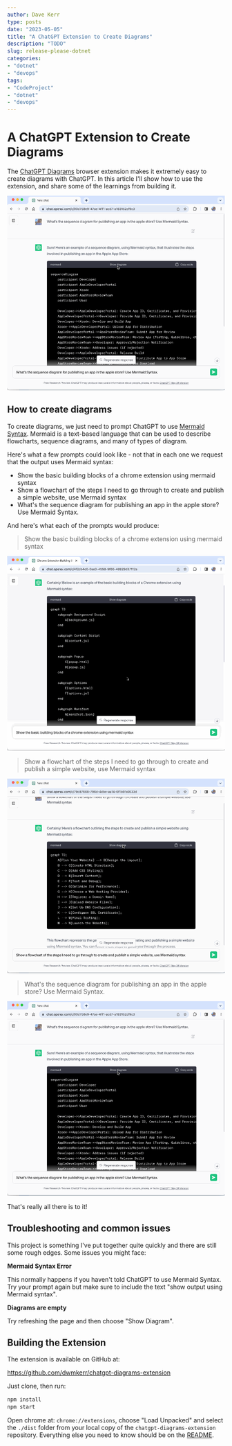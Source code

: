 ```yaml
---
author: Dave Kerr
type: posts
date: "2023-05-05"
title: "A ChatGPT Extension to Create Diagrams"
description: "TODO"
slug: release-please-dotnet
categories:
- "dotnet"
- "devops"
tags:
- "CodeProject"
- "dotnet"
- "devops"
---
```


# A ChatGPT Extension to Create Diagrams

The [ChatGPT Diagrams](https://chrome.google.com/webstore/detail/chatgpt-diagrams/gllophmfnbdpgfnbmbndlihdlcgohcpn) browser extension makes it extremely easy to create diagrams with ChatGPT. In this article I'll show how to use the extension, and share some of the learnings from building it.

![Video recording of the 'Apple Store' prompt for ChatGPT Diagrams](./images/apple-store.gif)

## How to create diagrams

To create diagrams, we just need to prompt ChatGPT to use [Mermaid Syntax](https://mermaid.js.org/). Mermaid is a text-based language that can be used to describe flowcharts, sequence diagrams, and many of types of diagram.

Here's what a few prompts could look like - not that in each one we request that the output uses Mermaid syntax:

- Show the basic building blocks of a chrome extension using mermaid syntax
- Show a flowchart of the steps I need to go through to create and publish a simple website, use Mermaid syntax
- What's the sequence diagram for publishing an app in the apple store? Use Mermaid Syntax.

And here's what each of the prompts would produce:

> Show the basic building blocks of a chrome extension using mermaid syntax

![Video recording of the 'Chrome Extension' prompt for ChatGPT Diagrams](./images/chrome-extension.gif)

> Show a flowchart of the steps I need to go through to create and publish a simple website, use Mermaid syntax

![Video recording of the 'Simple Website' prompt for ChatGPT Diagrams](./images/simple-website.gif)

> What's the sequence diagram for publishing an app in the apple store? Use Mermaid Syntax.

![Video recording of the 'Apple Store' prompt for ChatGPT Diagrams](./images/apple-store.gif)

That's really all there is to it!

## Troubleshooting and common issues

This project is something I've put together quite quickly and there are still some rough edges. Some issues you might face:

**Mermaid Syntax Error**

This normally happens if you haven't told ChatGPT to use Mermaid Syntax. Try your prompt again but make sure to include the text "show output using Mermaid syntax".

**Diagrams are empty**

Try refreshing the page and then choose "Show Diagram".

## Building the Extension

The extension is available on GitHub at:

https://github.com/dwmkerr/chatgpt-diagrams-extension

Just clone, then run:

```bash
npm install
npm start
```

Open chrome at: `chrome://extensions`, choose "Load Unpacked" and select the `./dist` folder from your local copy of the `chatgpt-diagrams-extension` repository. Everything else you need to know should be on the [README](https://github.com/dwmkerr/chatgpt-diagrams-extension).
